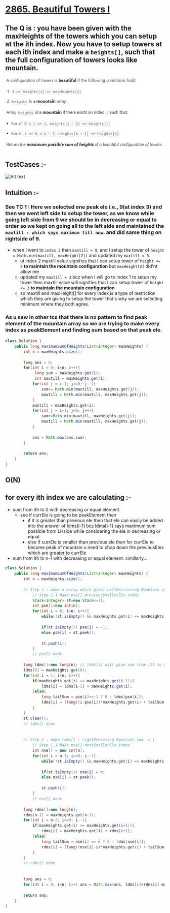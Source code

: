 # [2865. Beautiful Towers I](https://leetcode.com/problems/beautiful-towers-i/description/)

## The Q is : you have been given with the maxHeights of the towers which you can setup at the ith index. Now you have to setup towers at each ith index and make a ```heights[]```, such that the full configuration of towers looks like mountain.
![Alt text](image.png)
## TestCases :-
![Alt text](save-1.png)

## Intuition :-

### See TC 1 : Here we selected one peak ele i.e., 9(at index 3) and then we went left side to setup the tower, as we know while going left side from 9 we should be in decreasing or equal to order so we kept on going all to the left side and maintained the ```maxtill : which says maximum till now```. and did same thing on rightside of 9.
- when I went to ```index 2``` then ```maxtill = 9```, and I setup the tower of ```height = Math.min(maxtill, maxHeight[2])``` and updated my ```maxtill = 3```. 
    - at index 2 maxtill value signifies that I can setup tower of ```height <= 9``` **to maintain the mountain configuration** but ```maxHeight[2]``` did'nt allow me
    - updated my ```maxtill = 3``` bcz when I will go to index 1 to setup my tower then maxtill value will signifies that I can setup tower of ```height <= 3``` **to maintain the mountain configuration**
    - so maxtill and maxHeight[] for every index is a type of restriction which they are giving to setup the tower that's why we are selecting minimum where they both agree.
### As u saw in other tcs that there is no pattern to find peak element of the mountain array so we are trying to make every index as peakElement and finding sum based on that peak ele.

```java
class Solution {
    public long maximumSumOfHeights(List<Integer> maxHeights) {
        int n = maxHeights.size();

        long ans = 0;
        for(int i = 0; i<n; i++){
             long sum = maxHeights.get(i);
             int maxtill = maxHeights.get(i);
            for(int j = i-1; j>=0; j--){
                sum+= Math.min(maxtill, maxHeights.get(j));
                maxtill = Math.min(maxtill, maxHeights.get(j));
            }
            maxtill = maxHeights.get(i);
            for(int j = i+1; j<n; j++){
                sum+=Math.min(maxtill, maxHeights.get(j));
                maxtill = Math.min(maxtill, maxHeights.get(j));
            }

            ans = Math.max(ans,sum);
        }

        return ans;
    }
}
```


## O(N)
## for every ith index we are calculating :-
- sum from ith to 0 with decreasing or equal element.
    - see if currEle is going to be peakElement then
        - if it is greater than previous ele then that ele can easily be added into the answer of ldms[i-1] bcz ldms[i-1] says maximum sum possible from LHside while considering the ele in decreasing or equal.
        - else if currEle is smaller than previous ele then for currEle to become peak of mountain u need to chop down the previousEles which are greater to currEle
- sum from ith to n-1 with decreasing or equal element.
simillarly...

```java
class Solution {
    public long maximumSumOfHeights(List<Integer> maxHeights) {
        int n = maxHeights.size();

        // Step 1 : make a array which gives LeftDecreasing Mountain sum -> / till ith index.
            // Step 1.1 Make pse[] previousSmallerEle index
            Stack<Integer> st=new Stack<>();
            int pse[]=new int[n];
            for(int i = 0; i<n; i++){
                while(!st.isEmpty() && maxHeights.get(i) <= maxHeights.get(st.peek())) st.pop();

                if(st.isEmpty()) pse[i] = -1;
                else pse[i] = st.peek();

                st.push(i);
            }
            // pse[] made.
        
        long ldms[]=new long[n]; // ldms[i] will give sum from ith to 0 index with mountainEle(decreasing or equal)
        ldms[0] = maxHeights.get(0);
        for(int i = 1; i<n; i++){
            if(maxHeights.get(i) >= maxHeights.get(i-1)){
                ldms[i] = ldms[i-1] + maxHeights.get(i);
            }else{
                long tailSum = pse[i]==-1 ? 0 : ldms[pse[i]];
                ldms[i] = (long)(i-pse[i])*maxHeights.get(i) + tailSum;
            }
        }
        st.clear();
        // ldms[] done


        // Step 2 : make rdms[] : rightDecresing Mountain sum -> \
            // Step 1.1 Make nse[] nextSmallerEle index
            int nse[] = new int[n];
            for(int i = n-1; i>=0; i--){
                while(!st.isEmpty() && maxHeights.get(i) <= maxHeights.get(st.peek())) st.pop();

                if(st.isEmpty()) nse[i] = n;
                else nse[i] = st.peek();

                st.push(i);
            }
            // nse[] done

        long rdms[]=new long[n];
        rdms[n-1] = maxHeights.get(n-1);
        for(int i = n-2; i>=0; i--){
            if(maxHeights.get(i) >= maxHeights.get(i+1)){
                rdms[i] = maxHeights.get(i) + rdms[i+1];
            }else{
                long tailSum = nse[i] == n ? 0 : rdms[nse[i]];
                rdms[i] = (long)(nse[i]-i)*maxHeights.get(i) + tailSum; // cutting down all the ele greater than mh[i] to mh[i]
            }
        }
        // rdms[] done


        long ans = 0;
        for(int i = 0; i<n; i++) ans = Math.max(ans, ldms[i]+rdms[i]-maxHeights.get(i));

        return ans;
    }
}
```